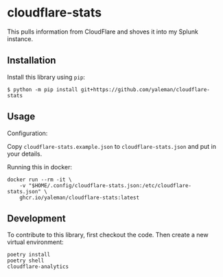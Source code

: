 # cloudflare-stats

This pulls information from CloudFlare and shoves it into my Splunk instance.

## Installation

Install this library using `pip`:

    $ python -m pip install git+https://github.com/yaleman/cloudflare-stats

## Usage

Configuration:

Copy `cloudflare-stats.example.json` to `cloudflare-stats.json` and put in your details.

Running this in docker:

```shell
docker run --rm -it \
    -v "$HOME/.config/cloudflare-stats.json:/etc/cloudflare-stats.json" \
    ghcr.io/yaleman/cloudflare-stats:latest
```

## Development

To contribute to this library, first checkout the code. Then create a new virtual environment:

    poetry install
    poetry shell
    cloudflare-analytics

